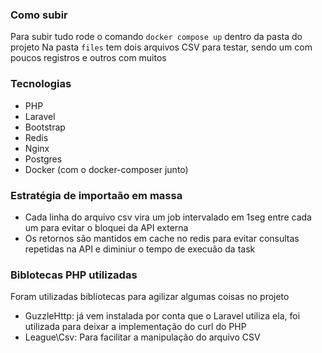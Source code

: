 ### Como subir

Para subir tudo rode o comando `docker compose up` dentro da pasta do projeto
Na pasta `files` tem dois arquivos CSV para testar, sendo um com poucos registros e outros com muitos

### Tecnologias

- PHP
- Laravel
- Bootstrap
- Redis
- Nginx
- Postgres
- Docker (com o docker-composer junto)

### Estratégia de importaão em massa

- Cada linha do arquivo csv vira um job intervalado em 1seg entre cada um para evitar o bloquei da API externa
- Os retornos são mantidos em cache no redis para evitar consultas repetidas na API e diminiur o tempo de execuão da task

### Biblotecas PHP utilizadas

Foram utilizadas bibliotecas para agilizar algumas coisas no projeto

- GuzzleHttp: já vem instalada por conta que o Laravel utiliza ela, foi utilizada para deixar a implementação do curl do PHP
- League\Csv: Para facilitar a manipulação do arquivo CSV

